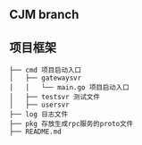 ## CJM branch

## 项目框架

```
├── cmd 项目启动入口
│   ├── gatewaysvr
│   │   └── main.go 项目启动入口
│   ├── testsvr 测试文件
│   ├── usersvr
├── log 日志文件
├── pkg 存放生成rpc服务的proto文件
├── README.md
